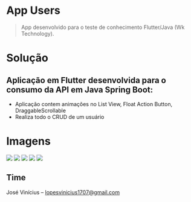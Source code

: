 # App Users
> App desenvolvido para o teste de conhecimento Flutter/Java (Wk Technology).

# Solução
## Aplicação em Flutter desenvolvida para o consumo da API em Java Spring Boot:
* Aplicação contem animações no List View, Float Action Button, DraggableScrollable
* Realiza todo o CRUD de um usuário

# Imagens
![](images/screen01.png)
![](images/screen02.png)
![](images/screen03.png)
![](images/screen04.png)
![](images/screen05.png)




## Time

José Vinícius  – lopesvinicius1707@gmail.com



